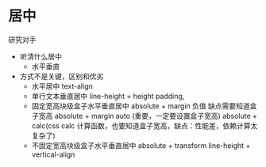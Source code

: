# 居中
研究对手
- 听清什么居中
    - 水平垂直
- 方式不是关键，区别和优劣
    - 水平居中 text-align
    - 单行文本垂直居中 line-height = height padding,
    - 固定宽高块级盒子水平垂直居中 absolute + margin 负值
        缺点需要知道盒子宽高
        absolute + margin auto (重要，一定要设置盒子宽高)
        absolute + calc(css  calc 计算函数，也要知道盒子宽高，缺点：性能差，依赖计算太复杂了)
    - 不固定宽高块级盒子水平垂直居中 
        absolute + transform 
        line-height + vertical-align
        
